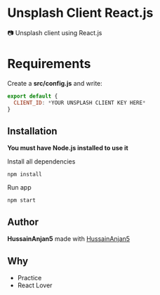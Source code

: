 # Unsplash Client React.js

📷 Unsplash client using React.js

# Requirements
Create a **src/config.js** and write:

```js
export default {
  CLIENT_ID: *YOUR UNSPLASH CLIENT KEY HERE*
}
```

## Installation

**You must have Node.js installed to use it**

Install all dependencies

```
npm install
```

Run app

```
npm start
```

## Author

**HussainAnjan5**
made with [HussainAnjan5](https://github.com/HussainAnjan5)

## Why

* Practice
* React Lover
